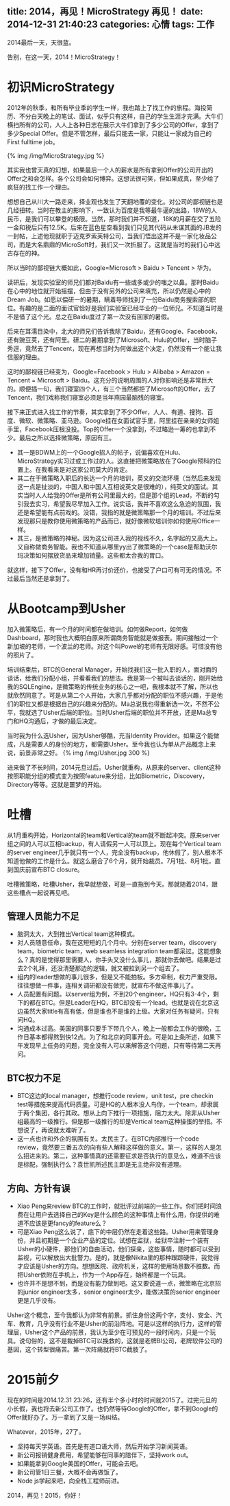 title: 2014，再见！MicroStrategy 再见！
date: 2014-12-31 21:40:23
categories: 心情
tags: 工作
---
2014最后一天，天很蓝。

告别，在这一天，2014！MicroStrategy！

# 初识MicroStrategy
2012年的秋季，和所有毕业季的学生一样，我也踏上了找工作的旅程。海投简历、不分白天晚上的笔试、面试，似乎只有这样，自己的学生生涯才完满。大牛们横扫所有的公司，人人上各种日志在展示大牛们拿到了多少公司的Offer，拿到了多少Special Offer。但是不管怎样，最后只能去一家，只能让一家成为自己的First fulltime job。

{% img /img/MicroStrategy.jpg %}

<!-- more -->

其实我也曾天真的幻想，如果最后一个人的薪水是所有拿到Offer的公司开出的Offer之和会怎样。各个公司会如何博弈。这想法很可笑，但如果成真，至少给了疯狂的找工作一个理由。

想想自己从川大一路走来，择业观也发生了天翻地覆的变化。对公司的鄙视链也是几经扭转。当时在教主的影响下，一致认为百度是我等最牛逼的出路，18W的人民币，是我们可以攀登的极限。当然，那时我们并不知道，18K的月薪在交了五险一金和税后只有12.5K。后来在蓝色星空看到我们只见其代码从未谋其面的JB发的一封帖，上述他现就职于迈克罗索芙特公司，当我们悟出这并不是一家化妆品公司，而是大名鼎鼎的MicroSoft时，我们又一次折服了。这就是当时的我们心中远古存在的神。

所以当时的鄙视链大概如此，Google=Microsoft > Baidu > Tencent > 华为。

读研后，发现实验室的师兄们都对Baidu有一些或多或少的嗤之以鼻。那时Baidu在心中的地位就开始摇摆，但由于没有另外的公司来填充，所以仍然是心中的Dream Job。如愿以偿研一的暑期，瞒着导师找到了一份Baidu商务搜索部的职位。有趣的是二面的面试官恰好是我们实验室已经毕业的一位师兄。不知道当时是不是借了这个光。总之在Baidu度过了第一次没有回家的暑假。

后来在耳濡目染中，北大的师兄们告诉我除了Baidu，还有Google、Facebook，还有豌豆荚，还有阿里。研二的暑期拿到了Microsoft、Hulu的Offer，当时脑子秀逗，竟然去了Tencent，现在再想当时为何做出这个决定，仍然没有一个能让我信服的理由。

这时的鄙视链已经变为，Google=Facebook > Hulu > Alibaba > Amazon = Tencent = Microsoft > Baidu。这充分的说明周围的人对你影响还是非常巨大的。顺便插一句，我们寝室四个人，有三个当然都拒了Microsoft的Offer，去了Tencent，我们戏称我们寝室必须是当年燕园最脑残的寝室。

接下来正式进入找工作的节奏，其实拿到了不少Offer，人人、有道、搜狗、百度、微软、微策略、亚马逊。Google挂在女面试官手里，阿里挂在亲亲的女师姐手里，Facebook压根没投。Top的Offer一个没拿到，不过略逊一筹的也拿到不少。最后之所以选择微策略，原因有三。
* 其一是BDWM上的一个Google招人的帖子，说偏喜欢在Hulu、MicroStrategy实习过或工作过的人。这直接把微策略放在了Google预科的位置上。在我看来是对这家公司莫大的肯定。
* 其二在于微策略入职后的长达一个月的培训，英文的交流环境（当然后来发现这一点是扯淡的，中国人和中国人互相说英文是很难的），纯英文的面试。其实当时人人给我的Offer是所有公司里最大的，但是那个组的Lead，不断的勾引我去实习，希望我尽早加入工作。说实话，我并不喜欢这么急迫的氛围，我还是希望能有点前戏的。没错，我指的就是微策略那一个月的培训。不过后来发现那只是教你使用微策略的产品而已，就好像微软培训你如何使用Office一样。
* 其三，是微策略的神秘。因为这公司进入我的视线不久，名字起的又高大上。又自称做商务智能。我也不知道从哪里yy出了微策略的一个case是帮助沃尔玛决策如何摆放货品来增加销量。这些都太合我的胃口。

就这样，接下了Offer，没有和HR再讨价还价，也接受了户口可有可无的情况。不过最后当然还是拿到了。

# 从Bootcamp到Usher
加入微策略后，有一个月的时间都在做培训。如何做Report，如何做Dashboard，那时我也大概明白原来所谓商务智能就是做报表。期间接触过一个新加坡的老师，一个波兰的老师。对这个叫Powel的老师有无限好感。可惜没有他的照片了。

培训结束后，BTC的General Manager，开始找我们这一批入职的人，面对面的谈话，给我们分配小组，并看看我们的想法。我是第一个被叫去谈话的，刚开始给我的SQLEngine，是微策略的传统业务的核心之一吧，我根本就不了解，所以也就欣然同意了。可是从第二个人开始，大家几乎都对分配的职位不感兴趣，于是他们的职位又都是根据自己的兴趣来分配的。Ma总说我也得重新选一次，不然不公平，我就选了Usher后端的职位。当时Usher后端的职位并不开放，还是Ma总专门和HQ沟通后，才做的最后决定。

当时我为什么选Usher，因为Usher够酷，充当Identity Provider。如果这个能做成，凡是需要人的身份的地方，都需要Usher。至今我也认为单从产品概念上来说，前景非常之好。
{% img /img/Usher.jpg 300 %}

进来做了不长时间，2014元旦过后。Usher就重构，从原来的server、client这种按照职能分组的模式变为按照feature来分组，比如Biometric，Discovery，Directory等等。这就是噩梦的开始。

# 吐槽
从1月重构开始，Horizontal的team和Vertical的team就不断起冲突。原来server组之间的人可以互相backup，有人请假另一人可以顶上。现在每个Vertical team的server engineer几乎就只有一个人，完全没有backup，他休假了，别人根本不知道他做的工作是什么。就这么磨合了6个月，就开始裁员。7月1批、8月1批，直到国庆前宣布BTC closure。

吐槽微策略，吐槽Usher，我早就想做，可是一直拖到今天。那就随着2014，跟这些槽点一起说再见吧。

## 管理人员能力不足

* 脑洞太大，大到推出Vertical team这种模式。
* 对人员随意任命，我在这短短的几个月中。分别在server team，discovery team，biometric team，web seamless integration team都呆过。这能想象么？真的是觉得那里需要人，你手头又没什么事儿，那就你去做吧。结果是过去2个礼拜，还没清楚那边的逻辑，就又被拉到另一个组去了。
* 组内的leader想做的事儿很多，但是又不能拍板。多方牵制，权力严重受限。往往想做一件事，连相关调研都没有做完，就宣布不做这件事儿了。
* 人员配置有问题。以server组为例，不到20个engineer，HQ只有3-4个，剩下的都在BTC。但是Leader在HQ，BTC却没有一个lead。也就是说在北京这边虽然大家title有高有低，但是谁也不是谁的上级。大家对任务有疑问，只有问HQ。
* 沟通成本过高。美国的同事只要手下带几个人，晚上一般都会工作的很晚，工作日基本都得熬到快12点。为了和北京的同事开会。可是如上条所述，如果下午发现早上任务的问题，完全没有人可以来解答这个问题，只有等待第二天再问。

## BTC权力不足

* BTC这边的local manager，想推行code review，unit test，pre checkin test等措施来提高代码质量。可是HQ的人根本没人鸟你，一个team，却隶属于两个集团，各行其政。想从上向下推行一项措施，阻力太大。除非从Usher组最高的一级推行。但是那一级推行的却是Vertical team这种操蛋的举措。不想说了，再说就太难听了。
* 这一点也许和外企的氛围有关。太民主了。在BTC内部推行一个code review，竟然要三番五次的向有些人解释这样做的意义。第一，这样的人是怎么招进来的。第二，这种事情真的还需要征求是否执行的意见么，难道不应该是标配，强制执行么？袁世凯所述民主即是无主绝非没有道理。

## 方向、方针有误
* Xiao Peng来review BTC的工作时，就批评过前端的一些工作。你们把时间浪费在让用户去选择自己的Key是什么颜色的这种事情上有什么用，你提供的难道不应该是更fancy的feature么？
* 可是Xiao Peng这么说了，底下的中层仍然在走着这些路。Usher用来管理身份，并且初期是一个企业产品的定位。试想在监狱，给狱卒注射一个装有Usher的小硬件，那他们的自由活动，他们探亲，这些事情，随时都可以受到监视，可以解放出大批警力。是的，就是像Nikita里的那种跟踪硬件，我觉得才应该是Usher的方向。想想医院、政府机关，这样的使用场景数不胜数。而把Usher依附在手机上，作为一个App存在，始终都是一个玩具。
* 也许并不是想不到，而是没有能力做到吧。这又要说道一点，微策略在北京招的junior engineer太多，senior engineer太少，能做决策的senior engineer更是几乎没有。

Usher这个概念，至今我都认为非常有前景。抓住身份这两个字，支付、安全、汽车、教育，几乎没有行业不是Usher的前沿阵地。可是以这样的执行力，这样的管理层，Usher这个产品的前景，我认为至少在可预见的一段时间内，只是一个玩具。说句俗的，这不是裁掉BTC可以挽救的，这就是老牌BI公司，老牌软件公司的基因，这个转型很痛苦。第一次阵痛就将BTC截肢了。

# 2015前夕
现在的时间是2014.12.31 23:26，还有半个多小时的时间就2015了。过完元旦的小长假，我也将去新公司工作了。也仍然等待Google的Offer，拿不到Google的Offer就好办了。万一拿到了又是一场纠结。

Whatever，2015年，27了。
* 坚持每天学英语。首先是有道口语大师，然后开始学习新闻英语。
* 新公司报销健身费用，希望能够在同事的陪伴下，坚持work out。
* 如果能拿到Google美国的Offer，可能会去吧。
* 新公司管1日三餐，大概不会再做饭了。
* Node js学起来吧，向全栈工程师前进。

2014，再见！2015，你好！
